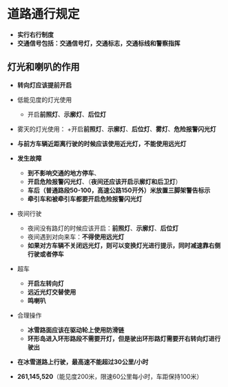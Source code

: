 # 道路通行规定

+ **实行右行制度**
+ **交通信号包括：交通信号灯，交通标志，交通标线和警察指挥**


## 灯光和喇叭的作用
+ **转向灯应该提前开启**

+ 低能见度的灯光使用
	+ 开启**前照灯**、**示廓灯**、**后位灯**
+ 雾天的灯光使用：
	+开启**前照灯**、**示廓灯**、**后位灯**、**雾灯**、**危险报警闪光灯**

+ **与前方车辆近距离行驶的时候应该使用近光灯，不能使用远光灯**

+ **发生故障**
	+ **到不影响交通的地方停车**、
	+ **开启危险报警闪光灯**、（**夜间还应该开启示廓灯和后卫灯**）
	+ **车后（普通路段50-100，高速公路150开外）米放置三脚架警告标示**
	+ **牵引车和被牵引车都要开启危险报警闪光灯**

+ 夜间行驶
	+ 夜间没有路灯的时候应该开启：**前照灯**、**示廓灯**、**后位灯**
	+ 夜间遇到对向来车：**不得使用远光灯**
	+ **如果对方车辆不关闭远光灯，则可以变换灯光进行提示，同时减速靠右侧行驶或者停车**

+ 超车
	+ **开启左转向灯**
	+ **远近光灯交替使用**
	+ **鸣喇叭**

+ 合理操作
	+ **冰雪路面应该在驱动轮上使用防滑链**
	+ **环形岛进入环形路段不需要开灯，但是驶出环形路灯需要开右转向灯进行驶出**

+ **在冰雪道路上行驶，最高速不能超过30公里/小时**
+ **261,145,520**（能见度200米，限速60公里每小时，车距保持100米）

